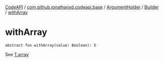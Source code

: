 [CodeAPI](../../../index.md) / [com.github.jonathanxd.codeapi.base](../../index.md) / [ArgumentHolder](../index.md) / [Builder](index.md) / [withArray](.)

# withArray

`abstract fun withArray(value: Boolean): S`

See [T.array](../array.md)

